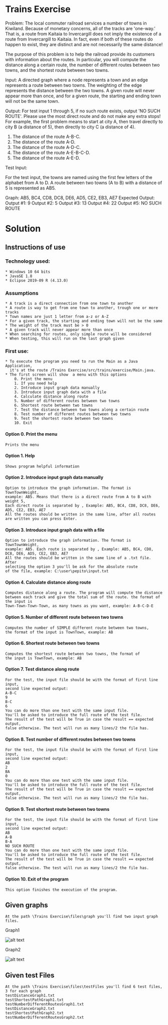 # Trains Exercise

Problem: The local commuter railroad services a number of towns in Kiwiland.  Because of monetary concerns, all of the tracks are 'one-way.' That is, a route from Kaitaia to Invercargill does not imply the existence of a route from Invercargill to Kaitaia. In fact, even if both of these routes do
happen to exist, they are distinct and are not necessarily the same distance!

The purpose of this problem is to help the railroad provide its customers with information about the routes. In particular, you will compute the distance along a certain route, the number of different routes between two towns, and the shortest route between two towns.

Input: A directed graph where a node represents a town and an edge represents a route between two towns. The weighting of the edge represents the distance between the two towns. A given route will never appear more than once, and for a given route, the starting and ending
town will not be the same town.

Output: For test input 1 through 5, if no such route exists, output 'NO SUCH ROUTE'. Please use the most direct route and do not make any
extra stops! For example, the first problem means to start at city A, then travel directly to city B (a distance of 5), then directly to city C (a distance
of 4).

1. The distance of the route A-B-C.
2. The distance of the route A-D.
3. The distance of the route A-D-C.
4. The distance of the route A-E-B-C-D.
5. The distance of the route A-E-D.

Test Input:

For the test input, the towns are named using the first few letters of the alphabet from A to D. A route between two towns (A to B) with a
distance of 5 is represented as AB5.

Graph: AB5, BC4, CD8, DC8, DE6, AD5, CE2, EB3, AE7
Expected Output:
Output #1: 9
Output #2: 5
Output #3: 13
Output #4: 22
Output #5: NO SUCH ROUTE

# Solution

## Instructions of use

### Technology used: 
    * Windows 10 64 bits
    * JavaSE 1.8
    * Eclipse 2019-09 R (4.13.0)

### Assumptions
    * A track is a direct connection from one town to another
    * A route is way to get from one town to another, trough one or more tracks
    * Town names are just 1 letter from a-z or A-Z
    * For a given track, the starting and ending town will not be the same
    * The weight of the track must be > 0
    * A given track will never appear more than once
    * When searching for routes, only simple route will be considered
    * When testing, this will run on the last graph given

### First use:
    * To execute the program you need to run the Main as a Java Application,
      it's at the route /Trains Exercise/src/trains/exercise/Main.java.
    * The first screen will show  a menu with this options
        0. Print the menu
        1. If you need help
        2. Introduce input graph data manually
        3. Introduce input graph data with a file
        4. Calculate distance along route
        5. Number of different routes between two towns
        6. Shortest route between two towns
        7. Test the distance between two towns along a certain route
        8. Test number of different routes between two towns
        9. Test the shortest route between two towns
        10. Exit

#### Option 0. Print the menu
    Prints the menu

#### Option 1. Help
    Shows program helpful information

#### Option 2. Introduce input graph data manually 
    Option to introduce the graph information. The format is TownTownWeight, 
    example: AB5. Means that there is a direct route from A to B with weight 5,
    Each direct route is separated by , Example: AB5, BC4, CD8, DC8, DE6, AD5, CE2, EB3, AE7
    All the routes should be written in the same line, after all routes are written you can press Enter.

#### Option 3. Introduce input graph data with a file
    Option to introduce the graph information. The format is TownTownWeight,
    example: AB5. Each route is separated by , Example: AB5, BC4, CD8, DC8, DE6, AD5, CE2, EB3, AE7
    All the routes should be written in the same line of a .txt file. After
    selecting the option 3 you'll be ask for the absolute route
    of the file, example: C:\user\pepito\input.txt

#### Option 4. Calculate distance along route
    Computes distance along a route. The program will compute the distance
    between each track and give the total sum of the route. the format of the input is
    Town-Town-Town-Town, as many towns as you want, example: A-B-C-D-E

#### Option 5. Number of different route between two towns
    Computes the number of SIMPLE different route between two towns,
    the format of the input is TownTown, example: AB    

#### Option 6. Shortest route between two towns
    Computes the shortest route between two towns, the format of
    the input is TownTown, example: AB    

#### Option 7. Test distance along route
    For the test, the input file should be with the format of first line input,
    second line expected output:
    A-B-C
    9
    B-C
    6
    You can do more than one test with the same input file.
    You'll be asked to introduce the full route of the test file.
    The result of the test will be True in case the result == expected output,
    false otherwise. The test will run as many lines/2 the file has.

#### Option 8. Test number of different routes between two towns
    For the test, the input file should be with the format of first line input,
    second line expected output:
    AB
    2
    BA
    0
    You can do more than one test with the same input file.
    You'll be asked to introduce the full route of the test file.
    The result of the test will be True in case the result == expected output,
    false otherwise. The test will run as many lines/2 the file has.

#### Option 9. Test shortest route between two towns
    For the test, the input file should be with the format of first line input,
    second line expected output:
    AB
    A-B
    B-A
    NO SUCH ROUTE
    You can do more than one test with the same input file.
    You'll be asked to introduce the full route of the test file.
    The result of the test will be True in case the result == expected output,
    false otherwise. The test will run as many lines/2 the file has.

#### Option 10. Exit of the program
    This option finishes the execution of the program.

## Given graphs
    At the path \Trains Exercise\files\graph you'll find two input graph files.

Graph1


![alt text](https://raw.githubusercontent.com/sergio8215/Trains-Exercise/master/files/img/graph1.png)

Graph2


![alt text](https://raw.githubusercontent.com/sergio8215/Trains-Exercise/master/files/img/graph2.png)

## Given test Files
    At the path \Trains Exercise\files\testFiles you'll find 6 test files, 3 for each graph
    testDistanceGraph1.txt
    testShortestPathGraph1.txt
    testNumberDifferentRoutesGraph1.txt
    testDistanceGraph2.txt
    testShortestPathGraph2.txt
    testNumberDifferentRoutesGraph2.txt
